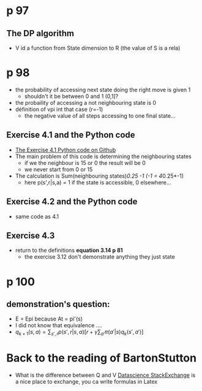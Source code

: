 # p 97
## The DP algorithm
* V id a function from State dimension to R (the value of S is a rela)
# p 98
* the probability of accessing next state doing the right move is given 1
  * shouldn't it be between 0 and 1  (0,1]?
* the probaility of accessing a not neighbouring state is 0
* définition of vpi int that case (r=-1) 
  * the negative value of all steps accessing to one final state...
## Exercise 4.1 and the Python code
* [The Exercise 4.1 Python code on Github](https://github.com/LyWangPX/Reinforcement-Learning-2nd-Edition-by-Sutton-Exercise-Solutions/blob/master/Chapter%204/Ex4.1.py)
* The main problem of this code is determining the neighbouring states 
  * if we the neighbour is 15 or 0 the result will be 0
  * we never start from 0 or 15
* The calculation is Sum(neighbouring states)*0.25 -1 (-1 = 4*0.25*-1) 
  * here p(s',r|s,a) = 1 if the state is accessible, 0 elsewhere... 
## Exercise 4.2 and the Python code
* same code as 4.1
## Exercise 4.3
* return to the definitions __equation 3.14 p 81__
  * the exercise 3.12 don't demonstrate anything they just state  
# p 100
## demonstration's question:
* E = Epi because At = pi'(s)
* I did not know that equivalence ....
* $q_{k+1}(s, a) = \sum_{s', r} p(s', r | s, a)\left[r + \gamma \sum_{a'} \pi(a'|s)q_k(s', a')\right]$

# Back to the reading of BartonStutton
* What is the difference between Q and V
[Datascience StackExchange](https://datascience.stackexchange.com/questions/9832/what-is-the-q-function-and-what-is-the-v-function-in-reinforcement-learning#:~:text=The%20V%20function%20states%20what,under%20the%20policy%20%CF%80%20is.) is a nice place to exchange, you ca write formulas in Latex
